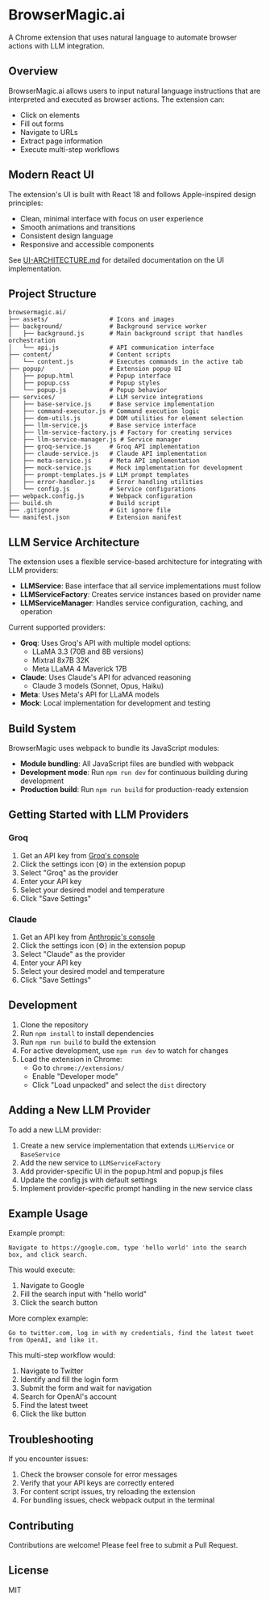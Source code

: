 # BrowserMagic.ai

A Chrome extension that uses natural language to automate browser actions with LLM integration.

## Overview

BrowserMagic.ai allows users to input natural language instructions that are interpreted and executed as browser actions. The extension can:

- Click on elements
- Fill out forms
- Navigate to URLs
- Extract page information
- Execute multi-step workflows

## Modern React UI

The extension's UI is built with React 18 and follows Apple-inspired design principles:

- Clean, minimal interface with focus on user experience
- Smooth animations and transitions
- Consistent design language
- Responsive and accessible components

See [UI-ARCHITECTURE.md](UI-ARCHITECTURE.md) for detailed documentation on the UI implementation.

## Project Structure

```
browsermagic.ai/
├── assets/                 # Icons and images
├── background/             # Background service worker
│   ├── background.js       # Main background script that handles orchestration
│   └── api.js              # API communication interface
├── content/                # Content scripts
│   └── content.js          # Executes commands in the active tab
├── popup/                  # Extension popup UI
│   ├── popup.html          # Popup interface
│   ├── popup.css           # Popup styles
│   └── popup.js            # Popup behavior
├── services/               # LLM service integrations
│   ├── base-service.js     # Base service implementation
│   ├── command-executor.js # Command execution logic
│   ├── dom-utils.js        # DOM utilities for element selection
│   ├── llm-service.js      # Base service interface
│   ├── llm-service-factory.js # Factory for creating services
│   ├── llm-service-manager.js # Service manager
│   ├── groq-service.js     # Groq API implementation
│   ├── claude-service.js   # Claude API implementation
│   ├── meta-service.js     # Meta API implementation
│   ├── mock-service.js     # Mock implementation for development
│   ├── prompt-templates.js # LLM prompt templates
│   ├── error-handler.js    # Error handling utilities
│   └── config.js           # Service configurations
├── webpack.config.js       # Webpack configuration
├── build.sh                # Build script
├── .gitignore              # Git ignore file
└── manifest.json           # Extension manifest
```

## LLM Service Architecture

The extension uses a flexible service-based architecture for integrating with LLM providers:

- **LLMService**: Base interface that all service implementations must follow
- **LLMServiceFactory**: Creates service instances based on provider name
- **LLMServiceManager**: Handles service configuration, caching, and operation

Current supported providers:
- **Groq**: Uses Groq's API with multiple model options:
  - LLaMA 3.3 (70B and 8B versions)
  - Mixtral 8x7B 32K
  - Meta LLaMA 4 Maverick 17B
- **Claude**: Uses Claude's API for advanced reasoning
  - Claude 3 models (Sonnet, Opus, Haiku)
- **Meta**: Uses Meta's API for LLaMA models
- **Mock**: Local implementation for development and testing

## Build System

BrowserMagic uses webpack to bundle its JavaScript modules:

- **Module bundling**: All JavaScript files are bundled with webpack
- **Development mode**: Run `npm run dev` for continuous building during development
- **Production build**: Run `npm run build` for production-ready extension

## Getting Started with LLM Providers

### Groq

1. Get an API key from [Groq's console](https://console.groq.com/)
2. Click the settings icon (⚙️) in the extension popup
3. Select "Groq" as the provider
4. Enter your API key
5. Select your desired model and temperature
6. Click "Save Settings"

### Claude

1. Get an API key from [Anthropic's console](https://console.anthropic.com/)
2. Click the settings icon (⚙️) in the extension popup
3. Select "Claude" as the provider
4. Enter your API key
5. Select your desired model and temperature
6. Click "Save Settings"

## Development

1. Clone the repository
2. Run `npm install` to install dependencies
3. Run `npm run build` to build the extension
4. For active development, use `npm run dev` to watch for changes
5. Load the extension in Chrome:
   - Go to `chrome://extensions/`
   - Enable "Developer mode"
   - Click "Load unpacked" and select the `dist` directory

## Adding a New LLM Provider

To add a new LLM provider:

1. Create a new service implementation that extends `LLMService` or `BaseService`
2. Add the new service to `LLMServiceFactory`
3. Add provider-specific UI in the popup.html and popup.js files
4. Update the config.js with default settings
5. Implement provider-specific prompt handling in the new service class

## Example Usage

Example prompt:
```
Navigate to https://google.com, type 'hello world' into the search box, and click search.
```

This would execute:
1. Navigate to Google
2. Fill the search input with "hello world"
3. Click the search button

More complex example:
```
Go to twitter.com, log in with my credentials, find the latest tweet from OpenAI, and like it.
```

This multi-step workflow would:
1. Navigate to Twitter
2. Identify and fill the login form
3. Submit the form and wait for navigation
4. Search for OpenAI's account
5. Find the latest tweet
6. Click the like button

## Troubleshooting

If you encounter issues:

1. Check the browser console for error messages
2. Verify that your API keys are correctly entered
3. For content script issues, try reloading the extension
4. For bundling issues, check webpack output in the terminal

## Contributing

Contributions are welcome! Please feel free to submit a Pull Request.

## License

MIT